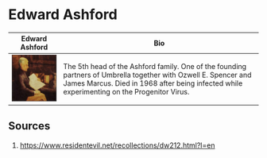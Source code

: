 # Edward Ashford

Edward Ashford | Bio
------------ | ------------
![Image of Edward Ashford](../images/edward-ashford.jpg) | The 5th head of the Ashford family. One of the founding partners of Umbrella together with Ozwell E. Spencer and James Marcus. Died in 1968 after being infected while experimenting on the Progenitor Virus.

## Sources
1. https://www.residentevil.net/recollections/dw212.html?l=en
